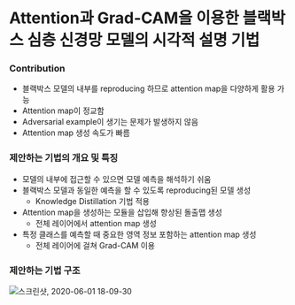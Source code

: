 # Attention과 Grad-CAM을 이용한 블랙박스 심층 신경망 모델의 시각적 설명 기법

### Contribution
* 블랙박스 모델의 내부를 reproducing 하므로 attention map을 다양하게 활용 가능
* Attention map이 정교함
* Adversarial example이 생기는 문제가 발생하지 않음
* Attention map 생성 속도가 빠름
   

### 제안하는 기법의 개요 및 특징
* 모델의 내부에 접근할 수 있으면 모델 예측을 해석하기 쉬움
* 블랙박스 모델과 동일한 예측을 할 수 있도록 reproducing된 모델 생성
  - Knowledge Distillation 기법 적용
* Attention map을 생성하는 모듈을 삽입해 향상된 돌출맵 생성
  - 전체 레이어에서 attention map 생성
* 특정 클래스를 예측할 때 중요한 영역 정보 포함하는 attention map 생성
  - 전체 레이어에 걸쳐 Grad-CAM 이용
  
### 제안하는 기법 구조

![스크린샷, 2020-06-01 18-09-30](https://user-images.githubusercontent.com/25657945/83394167-0f960a00-a433-11ea-9848-7f72209d63f9.png)

###
